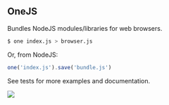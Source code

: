 ## OneJS

Bundles NodeJS modules/libraries for web browsers.

```bash
$ one index.js > browser.js
```

Or, from NodeJS:

```js
one('index.js').save('bundle.js')
```

See tests for more examples and documentation.

![](https://dl.dropboxusercontent.com/s/8d7jw10kjwveqs5/npmel_16.jpg)
